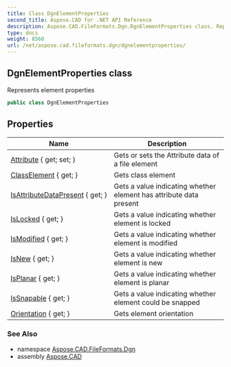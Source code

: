 ```yaml
---
title: Class DgnElementProperties
second_title: Aspose.CAD for .NET API Reference
description: Aspose.CAD.FileFormats.Dgn.DgnElementProperties class. Represents element properties
type: docs
weight: 8560
url: /net/aspose.cad.fileformats.dgn/dgnelementproperties/
---
```

## DgnElementProperties class

Represents element properties

```csharp
public class DgnElementProperties
```

## Properties

| Name | Description |
| --- | --- |
| [Attribute](../../aspose.cad.fileformats.dgn/dgnelementproperties/attribute/) { get; set; } | Gets or sets the Attribute data of a file element |
| [ClassElement](../../aspose.cad.fileformats.dgn/dgnelementproperties/classelement/) { get; } | Gets class element |
| [IsAttributeDataPresent](../../aspose.cad.fileformats.dgn/dgnelementproperties/isattributedatapresent/) { get; } | Gets a value indicating whether element has attribute data present |
| [IsLocked](../../aspose.cad.fileformats.dgn/dgnelementproperties/islocked/) { get; } | Gets a value indicating whether element is locked |
| [IsModified](../../aspose.cad.fileformats.dgn/dgnelementproperties/ismodified/) { get; } | Gets a value indicating whether element is modified |
| [IsNew](../../aspose.cad.fileformats.dgn/dgnelementproperties/isnew/) { get; } | Gets a value indicating whether element is new |
| [IsPlanar](../../aspose.cad.fileformats.dgn/dgnelementproperties/isplanar/) { get; } | Gets a value indicating whether element is planar |
| [IsSnapable](../../aspose.cad.fileformats.dgn/dgnelementproperties/issnapable/) { get; } | Gets a value indicating whether element could be snapped |
| [Orientation](../../aspose.cad.fileformats.dgn/dgnelementproperties/orientation/) { get; } | Gets element orientation |

### See Also

* namespace [Aspose.CAD.FileFormats.Dgn](../../aspose.cad.fileformats.dgn/)
* assembly [Aspose.CAD](../../)


